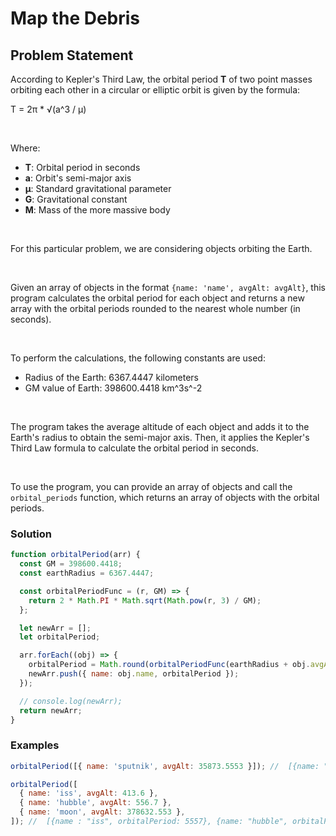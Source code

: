 # Map the Debris

## Problem Statement <br>

According to Kepler's Third Law, the orbital period **T** of two point masses orbiting each other in a circular or elliptic orbit is given by the formula:
<br>

T = 2π \* √(a^3 / μ)

<br>

Where:

- **T**: Orbital period in seconds
- **a**: Orbit's semi-major axis
- **μ**: Standard gravitational parameter
- **G**: Gravitational constant
- **M**: Mass of the more massive body

<br>

For this particular problem, we are considering objects orbiting the Earth.

<br>

Given an array of objects in the format `{name: 'name', avgAlt: avgAlt}`, this program calculates the orbital period for each object and returns a new array with the orbital periods rounded to the nearest whole number (in seconds).

<br>

To perform the calculations, the following constants are used:

- Radius of the Earth: 6367.4447 kilometers
- GM value of Earth: 398600.4418 km^3s^-2

<br>

The program takes the average altitude of each object and adds it to the Earth's radius to obtain the semi-major axis. Then, it applies the Kepler's Third Law formula to calculate the orbital period in seconds.

<br>

To use the program, you can provide an array of objects and call the `orbital_periods` function, which returns an array of objects with the orbital periods.

### Solution

```js
function orbitalPeriod(arr) {
  const GM = 398600.4418;
  const earthRadius = 6367.4447;

  const orbitalPeriodFunc = (r, GM) => {
    return 2 * Math.PI * Math.sqrt(Math.pow(r, 3) / GM);
  };

  let newArr = [];
  let orbitalPeriod;

  arr.forEach((obj) => {
    orbitalPeriod = Math.round(orbitalPeriodFunc(earthRadius + obj.avgAlt, GM));
    newArr.push({ name: obj.name, orbitalPeriod });
  });

  // console.log(newArr);
  return newArr;
}
```

### Examples

```js
orbitalPeriod([{ name: 'sputnik', avgAlt: 35873.5553 }]); //  [{name: "sputnik", orbitalPeriod: 86400}].

orbitalPeriod([
  { name: 'iss', avgAlt: 413.6 },
  { name: 'hubble', avgAlt: 556.7 },
  { name: 'moon', avgAlt: 378632.553 },
]); //  [{name : "iss", orbitalPeriod: 5557}, {name: "hubble", orbitalPeriod: 5734}, {name: "moon", orbitalPeriod: 2377399}]
```
